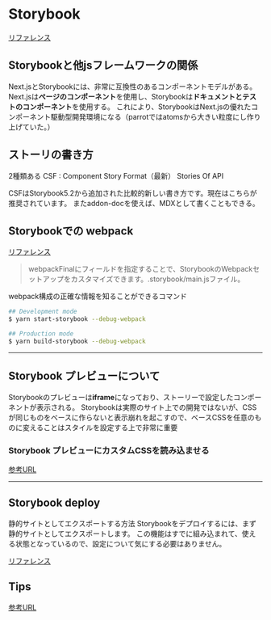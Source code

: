 # Storybook

[リファレンス](https://storybook.js.org/blog/get-started-with-storybook-and-next-js/)

## Storybookと他jsフレームワークの関係

Next.jsとStorybookには、非常に互換性のあるコンポーネントモデルがある。
Next.jsは**ページのコンポーネント**を使用し、Storybookは**ドキュメントとテストのコンポーネント**を使用する。
これにより、StorybookはNext.jsの優れたコンポーネント駆動型開発環境になる（parrotではatomsから大きい粒度にし作り上げていた。）

## ストーリの書き方

2種類ある
CSF : Component Story Format（最新）
Stories Of API

CSFはStorybook5.2から追加された比較的新しい書き方です。現在はこちらが推奨されています。
またaddon-docを使えば、MDXとして書くこともできる。

## Storybookでの webpack

[リファレンス](https://storybook.js.org/docs/react/builders/webpack)

>webpackFinalにフィールドを指定することで、StorybookのWebpackセットアップをカスタマイズできます。.storybook/main.jsファイル。

webpack構成の正確な情報を知ることができるコマンド
```sh
## Development mode
$ yarn start-storybook --debug-webpack

## Production mode
$ yarn build-storybook --debug-webpack
```

---

## Storybook プレビューについて

Storybookのプレビューは**iframe**になっており、ストーリーで設定したコンポーネントが表示される。
Storybookは実際のサイト上での開発ではないが、CSSが同じものをベースに作らないと表示崩れを起こすので、ベースCSSを任意のものに変えることはスタイルを設定する上で非常に重要

### Storybook プレビューにカスタムCSSを読み込ませる

[参考URL](https://qiita.com/judah/items/ee735a899bf3782d7222)

---

## Storybook deploy

静的サイトとしてエクスポートする方法
Storybookをデプロイするには、まず静的サイトとしてエクスポートします。
この機能はすでに組み込まれて、使える状態となっているので、設定について気にする必要はありません。

[リファレンス](https://storybook.js.org/tutorials/intro-to-storybook/react/ja/deploy/)

## Tips

[参考URL](https://blog.microcms.io/storybook-react-use/)